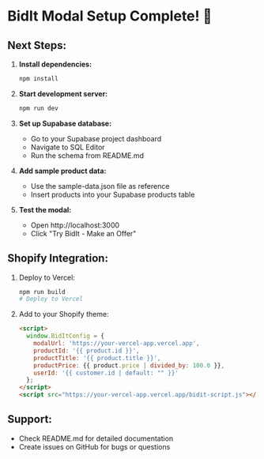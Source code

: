 # BidIt Modal Setup Complete! 🎉

## Next Steps:

1. **Install dependencies:**
   ```bash
   npm install
   ```

2. **Start development server:**
   ```bash
   npm run dev
   ```

3. **Set up Supabase database:**
   - Go to your Supabase project dashboard
   - Navigate to SQL Editor
   - Run the schema from README.md

4. **Add sample product data:**
   - Use the sample-data.json file as reference
   - Insert products into your Supabase products table

5. **Test the modal:**
   - Open http://localhost:3000
   - Click "Try BidIt - Make an Offer"

## Shopify Integration:

1. Deploy to Vercel:
   ```bash
   npm run build
   # Deploy to Vercel
   ```

2. Add to your Shopify theme:
   ```html
   <script>
     window.BidItConfig = {
       modalUrl: 'https://your-vercel-app.vercel.app',
       productId: '{{ product.id }}',
       productTitle: '{{ product.title }}',
       productPrice: {{ product.price | divided_by: 100.0 }},
       userId: '{{ customer.id | default: "" }}'
     };
   </script>
   <script src="https://your-vercel-app.vercel.app/bidit-script.js"></script>
   ```

## Support:
- Check README.md for detailed documentation
- Create issues on GitHub for bugs or questions
